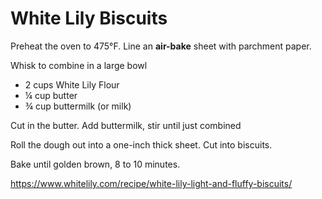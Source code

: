# White Lily Biscuits
Preheat the oven to 475°F. Line an **air-bake** sheet with parchment paper.

Whisk to combine in a large bowl
* 2 cups White Lily Flour
* &frac14; cup butter
* &frac34; cup buttermilk (or milk)

Cut in the butter. Add buttermilk, stir until just combined

Roll the dough out into a one-inch thick sheet. Cut into biscuits.

Bake until golden brown, 8 to 10 minutes.

https://www.whitelily.com/recipe/white-lily-light-and-fluffy-biscuits/